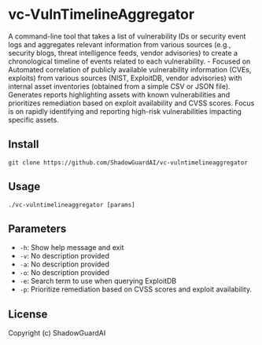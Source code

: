# vc-VulnTimelineAggregator
A command-line tool that takes a list of vulnerability IDs or security event logs and aggregates relevant information from various sources (e.g., security blogs, threat intelligence feeds, vendor advisories) to create a chronological timeline of events related to each vulnerability. - Focused on Automated correlation of publicly available vulnerability information (CVEs, exploits) from various sources (NIST, ExploitDB, vendor advisories) with internal asset inventories (obtained from a simple CSV or JSON file). Generates reports highlighting assets with known vulnerabilities and prioritizes remediation based on exploit availability and CVSS scores.  Focus is on rapidly identifying and reporting high-risk vulnerabilities impacting specific assets.

## Install
`git clone https://github.com/ShadowGuardAI/vc-vulntimelineaggregator`

## Usage
`./vc-vulntimelineaggregator [params]`

## Parameters
- `-h`: Show help message and exit
- `-v`: No description provided
- `-a`: No description provided
- `-o`: No description provided
- `-e`: Search term to use when querying ExploitDB
- `-p`: Prioritize remediation based on CVSS scores and exploit availability.

## License
Copyright (c) ShadowGuardAI
